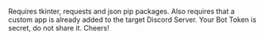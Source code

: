 Requires tkinter, requests and json pip packages. Also requires that a custom app is already added to the target Discord Server. Your Bot Token is secret, do not share it. Cheers!
